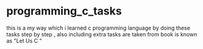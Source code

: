 # programming_c_tasks
this is a my way which i learned c programming language by doing these tasks step by step , also including extra tasks are taken from book is known as "Let Us C "
